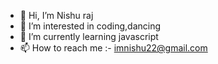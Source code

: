- 👋 Hi, I’m Nishu raj
- 👀 I’m interested in coding,dancing 
- 🌱 I’m currently learning javascript
- 📫 How to reach me :- imnishu22@gmail.com

<!---
Niss-hhh/Niss-hhh is a ✨ special ✨ repository because its `README.md` (this file) appears on your GitHub profile.
You can click the Preview link to take a look at your changes.
--->
